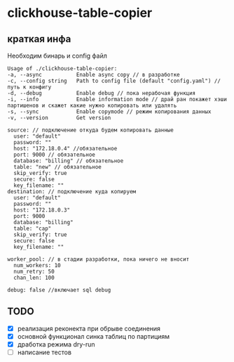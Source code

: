 # clickhouse-table-copier



## краткая инфа

Необходим бинарь и config файл

```
Usage of ./clickhouse-table-copier:
-a, --async           Enable async copy // в разработке
-c, --config string   Path to config file (default "config.yaml") // путь к конфигу
-d, --debug           Enable debug // пока нерабочая функция
-i, --info            Enable information mode // драй ран покажет хэши партишенов и скажет какие нужно копировать или удалять
-s, --sync            Enable copymode // режим копирования данных
-v, --version         Get version
```

```
source: // подключение откуда будем копировать данные
  user: "default"  
  password: ""
  host: "172.18.0.4" //обязательное
  port: 9000 // обязательное
  database: "billing" // обязательное
  table: "new" // обязательное
  skip_verify: true
  secure: false
  key_filename: ""
destination: // подключение куда копируем 
  user: "default"
  password: ""
  host: "172.18.0.3"
  port: 9000
  database: "billing"
  table: "cap"
  skip_verify: true
  secure: false
  key_filename: ""

worker_pool: // в стадии разработки, пока ничего не вносит
  num_workers: 10
  num_retry: 50
  chan_len: 100

debug: false //включает sql debug
```

## TODO
- [x] реализация реконекта при обрыве соединения
- [x] основной функционал синка таблиц по партициям
- [x] дработка режима dry-run
- [ ] написание тестов
